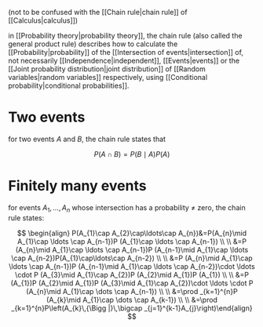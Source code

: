 (not to be confused with the [[Chain rule|chain rule]] of [[Calculus|calculus]])

in [[Probability theory|probability theory]], the chain rule (also called the general product rule) describes how to calculate the [[Probability|probability]] of the [[Intersection of events|intersection]] of, not necessarily [[Independence|independent]], [[Events|events]] or the [[Joint probability distribution|joint distribution]] of [[Random variables|random variables]] respectively, using [[Conditional probability|conditional probabilities]].

# Two events

for two events $A$ and $B$, the chain rule states that

$$
P(A\cap B)=P(B\mid A)P(A)
$$

# Finitely many events

for events $A_1,\dots,A_n$ whose intersection has a probability $\neq$ zero, the chain rule states:

$$
\begin{align}
P(A_{1}\cap A_{2}\cap\ldots\cap A_{n})&=P(A_{n}\mid A_{1}\cap \ldots \cap A_{n-1})P (A_{1}\cap \ldots \cap A_{n-1}) \\
\\
&=P (A_{n}\mid A_{1}\cap \ldots \cap A_{n-1})P (A_{n-1}\mid A_{1}\cap \ldots \cap A_{n-2})P(A_{1}\cap\ldots\cap A_{n-2}) \\
\\
&=P (A_{n}\mid A_{1}\cap \ldots \cap A_{n-1})P (A_{n-1}\mid A_{1}\cap \ldots \cap A_{n-2})\cdot \ldots \cdot P (A_{3}\mid A_{1}\cap A_{2})P (A_{2}\mid A_{1})P (A_{1}) \\
\\
&=P (A_{1})P (A_{2}\mid A_{1})P (A_{3}\mid A_{1}\cap A_{2})\cdot \ldots \cdot P (A_{n}\mid A_{1}\cap \dots \cap A_{n-1}) \\
\\
&=\prod _{k=1}^{n}P (A_{k}\mid A_{1}\cap \dots \cap A_{k-1}) \\
\\
&=\prod _{k=1}^{n}P\left(A_{k}\,{\Bigg |}\,\bigcap _{j=1}^{k-1}A_{j}\right)\end{align}
$$
